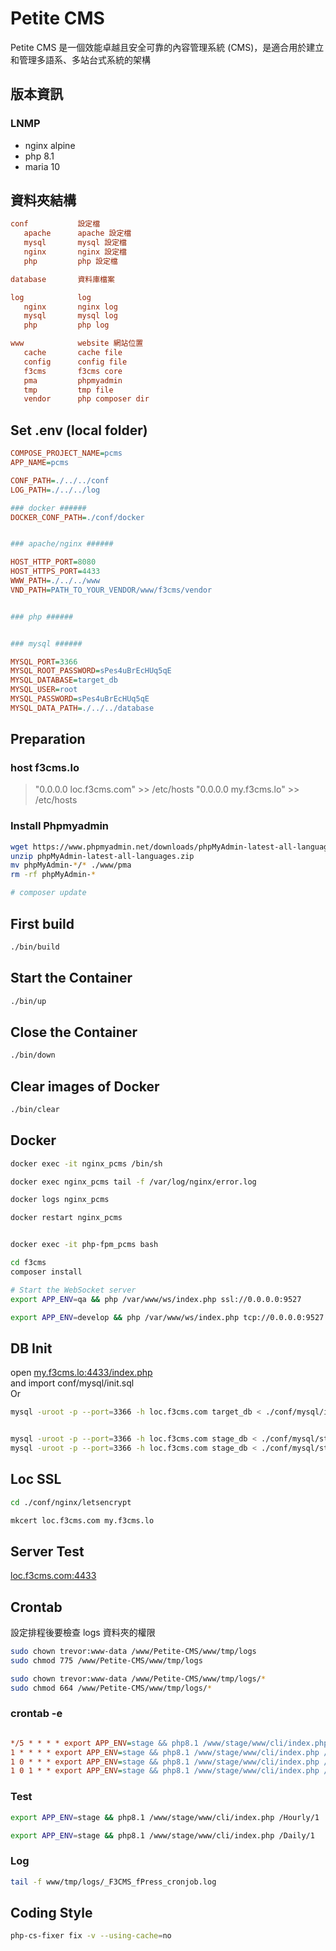 # Petite CMS

Petite CMS 是一個效能卓越且安全可靠的內容管理系統 (CMS)，是適合用於建立和管理多語系、多站台式系統的架構


## 版本資訊

### LNMP
+ nginx alpine
+ php 8.1
+ maria 10


## 資料夾結構

```ini
conf           設定檔  
   apache      apache 設定檔  
   mysql       mysql 設定檔  
   nginx       nginx 設定檔
   php         php 設定檔  

database       資料庫檔案  

log            log  
   nginx       nginx log  
   mysql       mysql log  
   php         php log  

www            website 網站位置  
   cache       cache file
   config      config file
   f3cms       f3cms core
   pma         phpmyadmin 
   tmp         tmp file  
   vendor      php composer dir
```


## Set .env (local folder)

```ini
COMPOSE_PROJECT_NAME=pcms
APP_NAME=pcms

CONF_PATH=./../../conf
LOG_PATH=./../../log

### docker ######
DOCKER_CONF_PATH=./conf/docker


### apache/nginx ######

HOST_HTTP_PORT=8080
HOST_HTTPS_PORT=4433
WWW_PATH=./../../www
VND_PATH=PATH_TO_YOUR_VENDOR/www/f3cms/vendor


### php ######


### mysql ######

MYSQL_PORT=3366
MYSQL_ROOT_PASSWORD=sPes4uBrEcHUq5qE
MYSQL_DATABASE=target_db
MYSQL_USER=root
MYSQL_PASSWORD=sPes4uBrEcHUq5qE
MYSQL_DATA_PATH=./../../database

```


## Preparation

### host f3cms.lo
> 
> "0.0.0.0  loc.f3cms.com" >> /etc/hosts
> "0.0.0.0  my.f3cms.lo" >> /etc/hosts
> 

### Install Phpmyadmin
```sh
wget https://www.phpmyadmin.net/downloads/phpMyAdmin-latest-all-languages.zip
unzip phpMyAdmin-latest-all-languages.zip
mv phpMyAdmin-*/* ./www/pma
rm -rf phpMyAdmin-*

# composer update
```

## First build
```sh
./bin/build
```

## Start the Container
```sh
./bin/up
```

## Close the Container
```sh
./bin/down
```

## Clear images of Docker
```sh
./bin/clear
```

## Docker
```sh
docker exec -it nginx_pcms /bin/sh

docker exec nginx_pcms tail -f /var/log/nginx/error.log

docker logs nginx_pcms

docker restart nginx_pcms


docker exec -it php-fpm_pcms bash

cd f3cms
composer install

# Start the WebSocket server
export APP_ENV=qa && php /var/www/ws/index.php ssl://0.0.0.0:9527

export APP_ENV=develop && php /var/www/ws/index.php tcp://0.0.0.0:9527
```


## DB Init
open [my.f3cms.lo:4433/index.php](https://my.f3cms.lo:4433/index.php)  
and import conf/mysql/init.sql  
Or
```sh
mysql -uroot -p --port=3366 -h loc.f3cms.com target_db < ./conf/mysql/init.sql


mysql -uroot -p --port=3366 -h loc.f3cms.com stage_db < ./conf/mysql/stage-schema.sql
mysql -uroot -p --port=3366 -h loc.f3cms.com stage_db < ./conf/mysql/stage-onlydata.sql


```


## Loc SSL
```sh
cd ./conf/nginx/letsencrypt

mkcert loc.f3cms.com my.f3cms.lo
```


## Server Test
[loc.f3cms.com:4433](https://loc.f3cms.com:4433/)

## Crontab

設定排程後要檢查 logs 資料夾的權限
```sh
sudo chown trevor:www-data /www/Petite-CMS/www/tmp/logs
sudo chmod 775 /www/Petite-CMS/www/tmp/logs

sudo chown trevor:www-data /www/Petite-CMS/www/tmp/logs/*
sudo chmod 664 /www/Petite-CMS/www/tmp/logs/*
```

### crontab -e
```ini

*/5 * * * * export APP_ENV=stage && php8.1 /www/stage/www/cli/index.php /Minutely/5
1 * * * * export APP_ENV=stage && php8.1 /www/stage/www/cli/index.php /Hourly/1
1 0 * * * export APP_ENV=stage && php8.1 /www/stage/www/cli/index.php /Daily/1
1 0 1 * * export APP_ENV=stage && php8.1 /www/stage/www/cli/index.php /Monthly/1

```

### Test
```sh
export APP_ENV=stage && php8.1 /www/stage/www/cli/index.php /Hourly/1

export APP_ENV=stage && php8.1 /www/stage/www/cli/index.php /Daily/1

```

### Log
```sh
tail -f www/tmp/logs/_F3CMS_fPress_cronjob.log

```


## Coding Style
```sh
php-cs-fixer fix -v --using-cache=no
```

